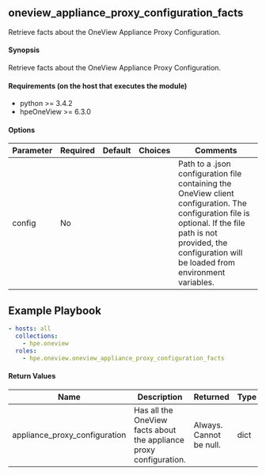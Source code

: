 ## oneview_appliance_proxy_configuration_facts
Retrieve facts about the OneView Appliance Proxy Configuration.

#### Synopsis
 Retrieve facts about the OneView Appliance Proxy Configuration.

#### Requirements (on the host that executes the module)
  * python >= 3.4.2
  * hpeOneView >= 6.3.0

#### Options

| Parameter     | Required    | Default  | Choices    | Comments |
| ------------- |-------------| ---------|----------- |--------- |
| config  |   No  |  | |  Path to a .json configuration file containing the OneView client configuration. The configuration file is optional. If the file path is not provided, the configuration will be loaded from environment variables.  |

## Example Playbook
 
```yaml
- hosts: all
  collections:
    - hpe.oneview
  roles:
    - hpe.oneview.oneview_appliance_proxy_configuration_facts
```

#### Return Values

| Name          | Description  | Returned | Type       |
| ------------- |-------------| ---------|----------- |
| appliance_proxy_configuration   | Has all the OneView facts about the appliance proxy configuration. |  Always. Cannot be null. |  dict |
